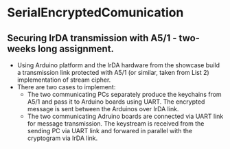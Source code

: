 # SerialEncryptedComunication
## Securing IrDA transmission with A5/1 - two-weeks long assignment.
* Using Arduino platform and the IrDA hardware from the showcase build a transmission link protected with A5/1 (or similar, taken from List 2) implementation of stream cipher. 
* There are two cases to implement:
  * The two communicating PCs separately produce the keychains from A5/1 and pass it to Arduino boards using UART. The encrypted message is sent between the Arduinos over IrDA link.
  * The two communicating Adruino boards are connected via UART link for message transmission. The keystream is received from the sending PC via UART link and forwared in parallel with the cryptogram via IrDA link.
